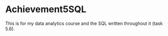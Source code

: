 # Achievement5SQL
This is for my data analytics course and the SQL written throughout it (task 5.6).
